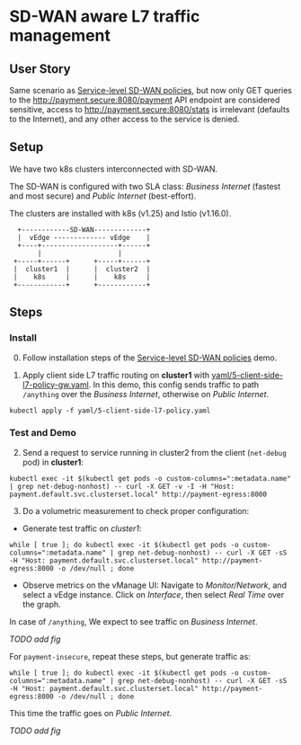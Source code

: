 # SD-WAN aware L7 traffic management

## User Story

Same scenario as [Service-level SD-WAN policies](../01-service-level_SD-WAN_policies/README.md), but now only GET queries to the http://payment.secure:8080/payment API endpoint are considered sensitive, access to http://payment.secure:8080/stats is irrelevant (defaults to the Internet), and any other access to the service is denied.

## Setup

We have two k8s clusters interconnected with SD-WAN.

The SD-WAN is configured with two SLA class: *Business Internet* (fastest and most secure) and *Public Internet* (best-effort).

The clusters are installed with k8s (v1.25) and Istio (v1.16.0).

```
  +------------SD-WAN-------------+
  |  vEdge ------------- vEdge    |
  +----+-------------------+------+
       |                   |
 +-----+------+      +-----+------+
 |  cluster1  |      |  cluster2  |
 |    k8s     |      |    k8s     |
 +------------+      +------------+
```

## Steps

### Install

0. Follow installation steps of the [Service-level SD-WAN policies](../01-service-level_SD-WAN_policies/README.md) demo.

1. Apply client side L7 traffic routing on **cluster1** with [yaml/5-client-side-l7-policy-gw.yaml](yaml/5-client-side-l7-policy-gw.yaml). In this demo, this config sends traffic to path `/anything` over the *Business Internet*, otherwise on *Public Internet*.

```console
kubectl apply -f yaml/5-client-side-l7-policy.yaml
```

### Test and Demo

2. Send a request to service running in cluster2 from the client (`net-debug` pod) in **cluster1**:

```console
kubectl exec -it $(kubectl get pods -o custom-columns=":metadata.name" | grep net-debug-nonhost) -- curl -X GET -v -I -H "Host: payment.default.svc.clusterset.local" http://payment-egress:8000
```

3. Do a volumetric measurement to check proper configuration:

- Generate test traffic on *cluster1*:

```console
while [ true ]; do kubectl exec -it $(kubectl get pods -o custom-columns=":metadata.name" | grep net-debug-nonhost) -- curl -X GET -sS -H "Host: payment.default.svc.clusterset.local" http://payment-egress:8000 -o /dev/null ; done
```

- Observe metrics on the vManage UI:
Navigate to *Monitor/Network*, and select a vEdge instance. Click on *Interface*, then select *Real Time* over the graph.

In case of `/anything`, We expect to see traffic on *Business Internet*.

*TODO add fig*

For `payment-insecure`, repeat these steps, but generate traffic as:
```console
while [ true ]; do kubectl exec -it $(kubectl get pods -o custom-columns=":metadata.name" | grep net-debug-nonhost) -- curl -X GET -sS -H "Host: payment.default.svc.clusterset.local" http://payment-egress:8000 -o /dev/null ; done
```

This time the traffic goes on *Public Internet*.

*TODO add fig*

